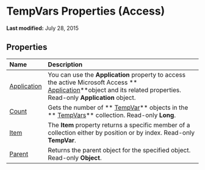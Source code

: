 
# TempVars Properties (Access)

 **Last modified:** July 28, 2015


## Properties



|**Name**|**Description**|
|:-----|:-----|
| [Application](250a64f6-d0a2-d816-1211-c56d90de0e70.md)|You can use the  **Application** property to access the active Microsoft Access ** [Application](aefb0713-97e6-e2c7-e530-8fd2e1316a55.md)**object and its related properties. Read-only  **Application** object.|
| [Count](3d4bfc9c-3a7c-5470-0e11-8e88bb5014e6.md)|Gets the number of  ** [TempVar](4a0429e6-bcfa-7a8b-7030-6e88c2f1a71d.md)** objects in the ** [TempVars](aa81b18b-5e9f-ae44-cbcf-55cf6e37b7f6.md)** collection. Read-only **Long**.|
| [Item](b2b71b6c-cfb4-0b1d-2417-a71725584642.md)|The  **Item** property returns a specific member of a collection either by position or by index. Read-only **TempVar**.|
| [Parent](0dfb9feb-54ef-e15d-2569-1261f2ae3358.md)|Returns the parent object for the specified object. Read-only  **Object**.|
